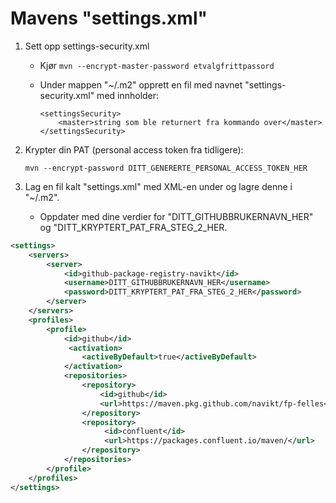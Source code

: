 # Mavens "settings.xml"

1. Sett opp settings-security.xml

    * Kjør ```mvn --encrypt-master-password etvalgfrittpassord```
    * Under mappen "~/.m2" opprett en fil med navnet "settings-security.xml" med innholder:

        ```
        <settingsSecurity>
            <master>string som ble returnert fra kommando over</master>
        </settingsSecurity>
        ```
2.  Krypter din PAT (personal access token fra tidligere):

    ```mvn --encrypt-password DITT_GENERERTE_PERSONAL_ACCESS_TOKEN_HER```
3. Lag en fil kalt "settings.xml" med XML-en under og lagre denne i "~/.m2".

    * Oppdater med dine verdier for "DITT_GITHUBBRUKERNAVN_HER" og "DITT_KRYPTERT_PAT_FRA_STEG_2_HER.

```xml
<settings>
    <servers>
        <server>
            <id>github-package-registry-navikt</id>
            <username>DITT_GITHUBBRUKERNAVN_HER</username>
            <password>DITT_KRYPTERT_PAT_FRA_STEG_2_HER</password>
        </server>
    </servers>
    <profiles>
        <profile>
            <id>github</id>
             <activation>
                <activeByDefault>true</activeByDefault>
            </activation>
            <repositories>
                <repository>
                    <id>github</id>
                    <url>https://maven.pkg.github.com/navikt/fp-felles</url>
                </repository>
                <repository>
                     <id>confluent</id>
                     <url>https://packages.confluent.io/maven/</url>
                </repository>
            </repositories>
        </profile>
    </profiles>
</settings>
```
